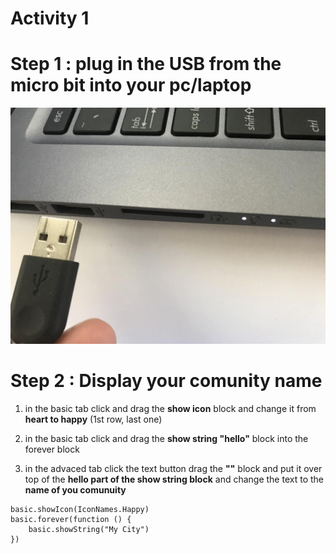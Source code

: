 # Activity 1

# Step 1 : plug in the USB from the micro bit into your pc/laptop
<!-- https://github.com/Brilliant-Labs/bboard-tuts-cybersecurity-3/blob/master/cybersec/activity-1/connect-microbit.gif?raw=true -->
![Click](https://github.com/Brilliant-Labs/bboard-tutorials-cybersecurity-v3/blob/main/Activity_1/connect-microbit.gif?raw=true "Click")


# Step 2 : Display your comunity name

1. in the basic tab click and drag the **show icon** block and change it from **heart to happy** (1st row, last one)

2. in the basic tab click and drag the **show string "hello"** block into the forever block

3. in the advaced tab click the text button drag the **""** block and put it over top of the **hello part of the show string block** and change the text to the **name of you comunuity**

```
basic.showIcon(IconNames.Happy)
basic.forever(function () {
    basic.showString("My City")
})
```
